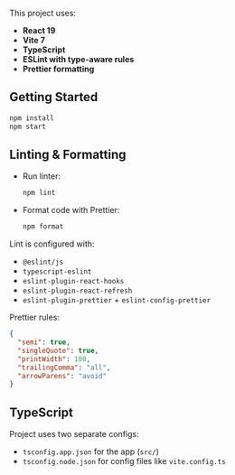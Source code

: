 This project uses:

- **React 19**
- **Vite 7**
- **TypeScript**
- **ESLint with type-aware rules**
- **Prettier formatting**

## Getting Started

```bash
npm install
npm start
```

## Linting & Formatting

- Run linter:
  ```bash
  npm lint
  ```
- Format code with Prettier:
  ```bash
  npm format
  ```

Lint is configured with:

- `@eslint/js`
- `typescript-eslint`
- `eslint-plugin-react-hooks`
- `eslint-plugin-react-refresh`
- `eslint-plugin-prettier` + `eslint-config-prettier`

Prettier rules:

```json
{
  "semi": true,
  "singleQuote": true,
  "printWidth": 100,
  "trailingComma": "all",
  "arrowParens": "avoid"
}
```

## TypeScript

Project uses two separate configs:

- `tsconfig.app.json` for the app (`src/`)
- `tsconfig.node.json` for config files like `vite.config.ts`
